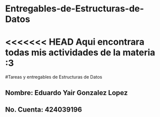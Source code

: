 # Entregables-de-Estructuras-de-Datos
<<<<<<< HEAD
Aqui encontrara todas mis actividades de la materia :3
=======
#Tareas y entregables de Estructuras de Datos

## Nombre: Eduardo Yair Gonzalez Lopez
## No. Cuenta: 424039196
>>>>>>>
